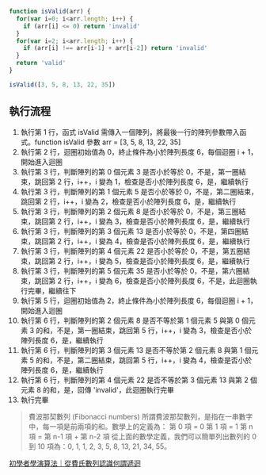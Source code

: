 ``` js
function isValid(arr) {
  for(var i=0; i<arr.length; i++) {
    if (arr[i] <= 0) return 'invalid'
  }
  for(var i=2; i<arr.length; i++) {
    if (arr[i] !== arr[i-1] + arr[i-2]) return 'invalid'
  }
  return 'valid'
}

isValid([3, 5, 8, 13, 22, 35])
```

## 執行流程
1. 執行第 1 行，函式 isValid 需傳入一個陣列，將最後一行的陣列參數帶入函式。function isValid 參數 arr = [3, 5, 8, 13, 22, 35]
2. 執行第 2 行，迴圈初始值為 0，終止條件為小於陣列長度 6，每個迴圈 i + 1，開始進入迴圈
3. 執行第 3 行，判斷陣列的第 0 個元素 3 是否小於等於 0，不是，第一圈結束，跳回第 2 行，i++，i 變為 1，檢查是否小於陣列長度 6，是，繼續執行
4. 執行第 3 行，判斷陣列的第 1 個元素 5 是否小於等於 0，不是，第二圈結束，跳回第 2 行，i++，i 變為 2，檢查是否小於陣列長度 6，是，繼續執行
5. 執行第 3 行，判斷陣列的第 2 個元素 8 是否小於等於 0，不是，第三圈結束，跳回第 2 行，i++，i 變為 3，檢查是否小於陣列長度 6，是，繼續執行
6. 執行第 3 行，判斷陣列的第 3 個元素 13 是否小於等於 0，不是，第四圈結束，跳回第 2 行，i++，i 變為 4，檢查是否小於陣列長度 6，是，繼續執行
7. 執行第 3 行，判斷陣列的第 4 個元素 22 是否小於等於 0，不是，第五圈結束，跳回第 2 行，i++，i 變為 5，檢查是否小於陣列長度 6，是，繼續執行
8. 執行第 3 行，判斷陣列的第 5 個元素 35 是否小於等於 0，不是，第六圈結束，跳回第 2 行，i++，i 變為 6，檢查是否小於陣列長度 6，不是，此迴圈執行完畢，繼續往下
9. 執行第 5 行，迴圈初始值為 2，終止條件為小於陣列長度 6，每個迴圈 i + 1，開始進入迴圈
10. 執行第 6 行，判斷陣列的第 2 個元素 8 是否不等於第 1 個元素 5 與第 0 個元素 3 的和，不是，第一圈結束，跳回第 5 行，i++，i 變為 3，檢查是否小於陣列長度 6，是，繼續執行
11. 執行第 6 行，判斷陣列的第 3 個元素 13 是否不等於第 2 個元素 8 與第 1 個元素 5 的和，不是，第二圈結束，跳回第 5 行，i++，i 變為 4，檢查是否小於陣列長度 6，是，繼續執行
12. 執行第 6 行，判斷陣列的第 4 個元素 22 是否不等於第 3 個元素 13 與第 2 個元素 8 的和，是，回傳 'invalid'，此迴圈執行完畢
13. 執行完畢


> 費波那契數列 (Fibonacci numbers)
所謂費波那契數列，是指在一串數字中，每一項是前兩項的和。數學上的定義為：
第 0 項 = 0
第 1 項 = 1
第 n 項 = 第 n-1 項 + 第 n-2 項
從上面的數學定義，我們可以簡單列出數列的 0 到 10 項為：0, 1, 1, 2, 3, 5, 8, 13, 21, 34, 55。

[初學者學演算法｜從費氏數列認識何謂遞迴](https://medium.com/appworks-school/%E5%88%9D%E5%AD%B8%E8%80%85%E5%AD%B8%E6%BC%94%E7%AE%97%E6%B3%95-%E5%BE%9E%E8%B2%BB%E6%B0%8F%E6%95%B8%E5%88%97%E8%AA%8D%E8%AD%98%E4%BD%95%E8%AC%82%E9%81%9E%E8%BF%B4-dea15d2808a3)